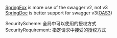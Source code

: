 [SpringFox](https://github.com/springfox/springfox) is more use of the swagger v2, not v3  
[SpringDoc](https://github.com/springdoc/springdoc-openapi) is better support for swagger v3([OAS3](https://github.com/OAI/OpenAPI-Specification))

SecurityScheme: 全局中可以使用的授权方式  
SecurityRequirement: 指定请求中接受的授权方式